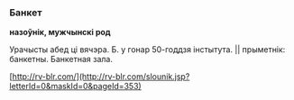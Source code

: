 ### Банкет
**назоўнік, мужчынскі род**

Урачысты абед ці вячэра. Б. у гонар 50-годдзя інстытута. || прыметнік: банкетны. Банкетная зала.

<a rel="author">[http://rv-blr.com/](http://rv-blr.com/slounik.jsp?letterId=0&maskId=0&pageId=353)</a>
